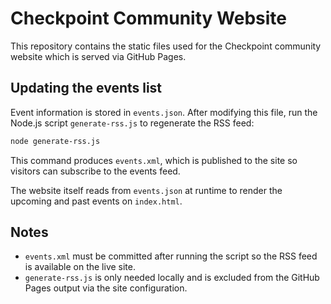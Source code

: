 # Checkpoint Community Website

This repository contains the static files used for the Checkpoint community website which is served via GitHub Pages.

## Updating the events list

Event information is stored in `events.json`. After modifying this file, run the Node.js script `generate-rss.js` to regenerate the RSS feed:

```bash
node generate-rss.js
```

This command produces `events.xml`, which is published to the site so visitors can subscribe to the events feed.

The website itself reads from `events.json` at runtime to render the upcoming and past events on `index.html`.

## Notes

- `events.xml` must be committed after running the script so the RSS feed is available on the live site.
- `generate-rss.js` is only needed locally and is excluded from the GitHub Pages output via the site configuration.

